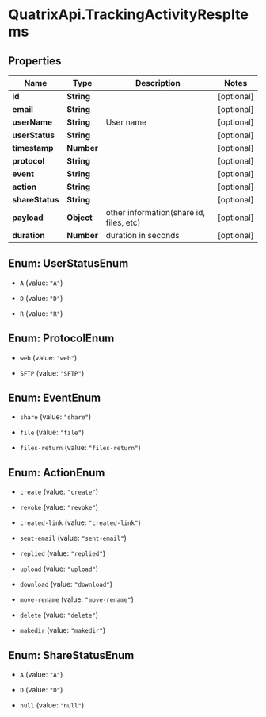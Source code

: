 # QuatrixApi.TrackingActivityRespItems

## Properties
Name | Type | Description | Notes
------------ | ------------- | ------------- | -------------
**id** | **String** |  | [optional] 
**email** | **String** |  | [optional] 
**userName** | **String** | User name | [optional] 
**userStatus** | **String** |  | [optional] 
**timestamp** | **Number** |  | [optional] 
**protocol** | **String** |  | [optional] 
**event** | **String** |  | [optional] 
**action** | **String** |  | [optional] 
**shareStatus** | **String** |  | [optional] 
**payload** | **Object** | other information(share id, files, etc) | [optional] 
**duration** | **Number** | duration in seconds | [optional] 


<a name="UserStatusEnum"></a>
## Enum: UserStatusEnum


* `A` (value: `"A"`)

* `D` (value: `"D"`)

* `R` (value: `"R"`)




<a name="ProtocolEnum"></a>
## Enum: ProtocolEnum


* `web` (value: `"web"`)

* `SFTP` (value: `"SFTP"`)




<a name="EventEnum"></a>
## Enum: EventEnum


* `share` (value: `"share"`)

* `file` (value: `"file"`)

* `files-return` (value: `"files-return"`)




<a name="ActionEnum"></a>
## Enum: ActionEnum


* `create` (value: `"create"`)

* `revoke` (value: `"revoke"`)

* `created-link` (value: `"created-link"`)

* `sent-email` (value: `"sent-email"`)

* `replied` (value: `"replied"`)

* `upload` (value: `"upload"`)

* `download` (value: `"download"`)

* `move-rename` (value: `"move-rename"`)

* `delete` (value: `"delete"`)

* `makedir` (value: `"makedir"`)




<a name="ShareStatusEnum"></a>
## Enum: ShareStatusEnum


* `A` (value: `"A"`)

* `D` (value: `"D"`)

* `null` (value: `"null"`)




